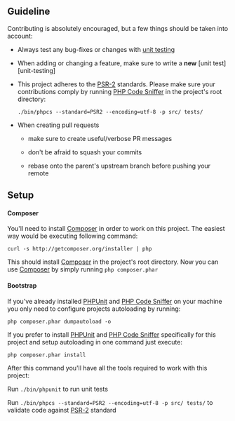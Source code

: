 ## Guideline

Contributing is absolutely encouraged, but a few things should be taken into
account:

  - Always test any bug-fixes or changes with [unit testing][]

  - When adding or changing a feature, make sure to write a **new**
    [unit test][unit-testing]

  - This project adheres to the [PSR-2][] standards. Please make sure your
    contributions comply by running [PHP Code Sniffer][] in the project's root
    directory:

    ```
    ./bin/phpcs --standard=PSR2 --encoding=utf-8 -p src/ tests/
    ```

  - When creating pull requests

    - make sure to create useful/verbose PR messages

    - don't be afraid to squash your commits

    - rebase onto the parent's upstream branch before pushing your remote


## Setup

#### Composer

You'll need to install [Composer][] in order to work on this project.
The easiest way would be executing following command:

```
curl -s http://getcomposer.org/installer | php
```

This should install [Composer][] in the project's root directory.
Now you can use [Composer][] by simply running `php composer.phar`

#### Bootstrap

If you've already installed [PHPUnit][] and [PHP Code Sniffer][] on your machine
you only need to configure projects autoloading by running:

```
php composer.phar dumpautoload -o
```

If you prefer to install [PHPUnit][] and [PHP Code Sniffer][] specifically for
this project and setup autoloading in one command just execute:

```
php composer.phar install
```

After this command you'll have all the tools required to work with this
project:

Run `./bin/phpunit` to run unit tests

Run `./bin/phpcs --standard=PSR2 --encoding=utf-8 -p src/ tests/` to validate
code against [PSR-2][] standard

[unit testing]: http://github.com/sergeylukin/multisort-php/blob/master/README.md#unit-testing
[psr-2]: https://github.com/php-fig/fig-standards/blob/master/accepted/PSR-2-coding-style-guide.md
[php code sniffer]: https://github.com/squizlabs/PHP_CodeSniffer
[composer]: https://getcomposer.org
[phpunit]: https://github.com/sebastianbergmann/phpunit/
